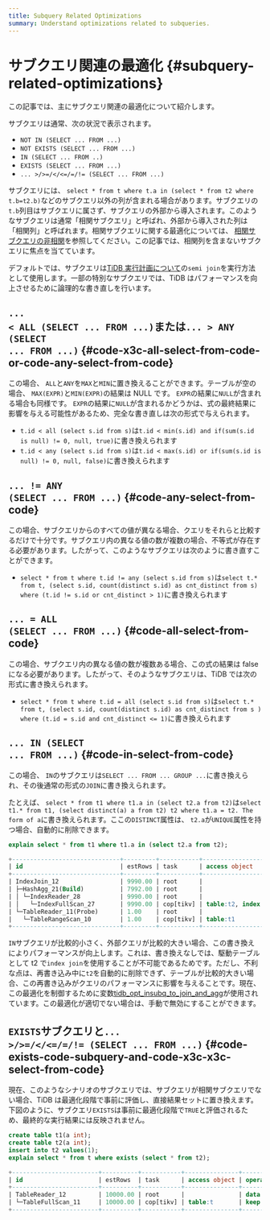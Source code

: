 ```yaml
---
title: Subquery Related Optimizations
summary: Understand optimizations related to subqueries.
---
```


# サブクエリ関連の最適化 {#subquery-related-optimizations}

この記事では、主にサブクエリ関連の最適化について紹介します。

サブクエリは通常、次の状況で表示されます。

-   `NOT IN (SELECT ... FROM ...)`
-   `NOT EXISTS (SELECT ... FROM ...)`
-   `IN (SELECT ... FROM ..)`
-   `EXISTS (SELECT ... FROM ...)`
-   `... >/>=/</<=/=/!= (SELECT ... FROM ...)`

サブクエリには、 `select * from t where t.a in (select * from t2 where t.b=t2.b)`などのサブクエリ以外の列が含まれる場合があります。サブクエリの`t.b`列目はサブクエリに属さず、サブクエリの外部から導入されます。このようなサブクエリは通常「相関サブクエリ」と呼ばれ、外部から導入された列は「相関列」と呼ばれます。相関サブクエリに関する最適化については、 [相関サブクエリの非相関](/correlated-subquery-optimization.md)を参照してください。この記事では、相関列を含まないサブクエリに焦点を当てています。

デフォルトでは、サブクエリは[TiDB 実行計画について](/explain-overview.md)の`semi join`を実行方法として使用します。一部の特別なサブクエリでは、TiDB はパフォーマンスを向上させるために論理的な書き直しを行います。

## <code>... &lt; ALL (SELECT ... FROM ...)</code>または<code>... &gt; ANY (SELECT ... FROM ...)</code> {#code-x3c-all-select-from-code-or-code-any-select-from-code}

この場合、 `ALL`と`ANY`を`MAX`と`MIN`に置き換えることができます。テーブルが空の場合、 `MAX(EXPR)`と`MIN(EXPR)`の結果は NULL です。 `EXPR`の結果に`NULL`が含まれる場合も同様です。 `EXPR`の結果に`NULL`が含まれるかどうかは、式の最終結果に影響を与える可能性があるため、完全な書き直しは次の形式で与えられます。

-   `t.id < all (select s.id from s)`は`t.id < min(s.id) and if(sum(s.id is null) != 0, null, true)`に書き換えられます
-   `t.id < any (select s.id from s)`は`t.id < max(s.id) or if(sum(s.id is null) != 0, null, false)`に書き換えられます

## <code>... != ANY (SELECT ... FROM ...)</code> {#code-any-select-from-code}

この場合、サブクエリからのすべての値が異なる場合、クエリをそれらと比較するだけで十分です。サブクエリ内の異なる値の数が複数の場合、不等式が存在する必要があります。したがって、このようなサブクエリは次のように書き直すことができます。

-   `select * from t where t.id != any (select s.id from s)`は`select t.* from t, (select s.id, count(distinct s.id) as cnt_distinct from s) where (t.id != s.id or cnt_distinct > 1)`に書き換えられます

## <code>... = ALL (SELECT ... FROM ...)</code> {#code-all-select-from-code}

この場合、サブクエリ内の異なる値の数が複数ある場合、この式の結果は false になる必要があります。したがって、そのようなサブクエリは、TiDB では次の形式に書き換えられます。

-   `select * from t where t.id = all (select s.id from s)`は`select t.* from t, (select s.id, count(distinct s.id) as cnt_distinct from s ) where (t.id = s.id and cnt_distinct <= 1)`に書き換えられます

## <code>... IN (SELECT ... FROM ...)</code> {#code-in-select-from-code}

この場合、 `IN`のサブクエリは`SELECT ... FROM ... GROUP ...`に書き換えられ、その後通常の形式の`JOIN`に書き換えられます。

たとえば、 `select * from t1 where t1.a in (select t2.a from t2)`は`select t1.* from t1, (select distinct(a) a from t2) t2 where t1.a = t2. The form of a`に書き換えられます。ここの`DISTINCT`属性は、 `t2.a`が`UNIQUE`属性を持つ場合、自動的に削除できます。


```sql
explain select * from t1 where t1.a in (select t2.a from t2);
```

```sql
+------------------------------+---------+-----------+------------------------+----------------------------------------------------------------------------+
| id                           | estRows | task      | access object          | operator info                                                              |
+------------------------------+---------+-----------+------------------------+----------------------------------------------------------------------------+
| IndexJoin_12                 | 9990.00 | root      |                        | inner join, inner:TableReader_11, outer key:test.t2.a, inner key:test.t1.a |
| ├─HashAgg_21(Build)          | 7992.00 | root      |                        | group by:test.t2.a, funcs:firstrow(test.t2.a)->test.t2.a                   |
| │ └─IndexReader_28           | 9990.00 | root      |                        | index:IndexFullScan_27                                                     |
| │   └─IndexFullScan_27       | 9990.00 | cop[tikv] | table:t2, index:idx(a) | keep order:false, stats:pseudo                                             |
| └─TableReader_11(Probe)      | 1.00    | root      |                        | data:TableRangeScan_10                                                     |
|   └─TableRangeScan_10        | 1.00    | cop[tikv] | table:t1               | range: decided by [test.t2.a], keep order:false, stats:pseudo              |
+------------------------------+---------+-----------+------------------------+----------------------------------------------------------------------------+
```

`IN`サブクエリが比較的小さく、外部クエリが比較的大きい場合、この書き換えによりパフォーマンスが向上します。これは、書き換えなしでは、駆動テーブルとして t2 で`index join`を使用することが不可能であるためです。ただし、不利な点は、再書き込み中に`t2`を自動的に削除できず、テーブルが比較的大きい場合、この再書き込みがクエリのパフォーマンスに影響を与えることです。現在、この最適化を制御するために変数[tidb_opt_insubq_to_join_and_agg](/system-variables.md#tidb_opt_insubq_to_join_and_agg)が使用されています。この最適化が適切でない場合は、手動で無効にすることができます。

## <code>EXISTS</code>サブクエリと<code>... &gt;/&gt;=/&lt;/&lt;=/=/!= (SELECT ... FROM ...)</code> {#code-exists-code-subquery-and-code-x3c-x3c-select-from-code}

現在、このようなシナリオのサブクエリでは、サブクエリが相関サブクエリでない場合、TiDB は最適化段階で事前に評価し、直接結果セットに置き換えます。下図のように、サブクエリ`EXISTS`は事前に最適化段階で`TRUE`と評価されるため、最終的な実行結果には反映されません。


```sql
create table t1(a int);
create table t2(a int);
insert into t2 values(1);
explain select * from t where exists (select * from t2);
```

```sql
+------------------------+----------+-----------+---------------+--------------------------------+
| id                     | estRows  | task      | access object | operator info                  |
+------------------------+----------+-----------+---------------+--------------------------------+
| TableReader_12         | 10000.00 | root      |               | data:TableFullScan_11          |
| └─TableFullScan_11     | 10000.00 | cop[tikv] | table:t       | keep order:false, stats:pseudo |
+------------------------+----------+-----------+---------------+--------------------------------+
```
